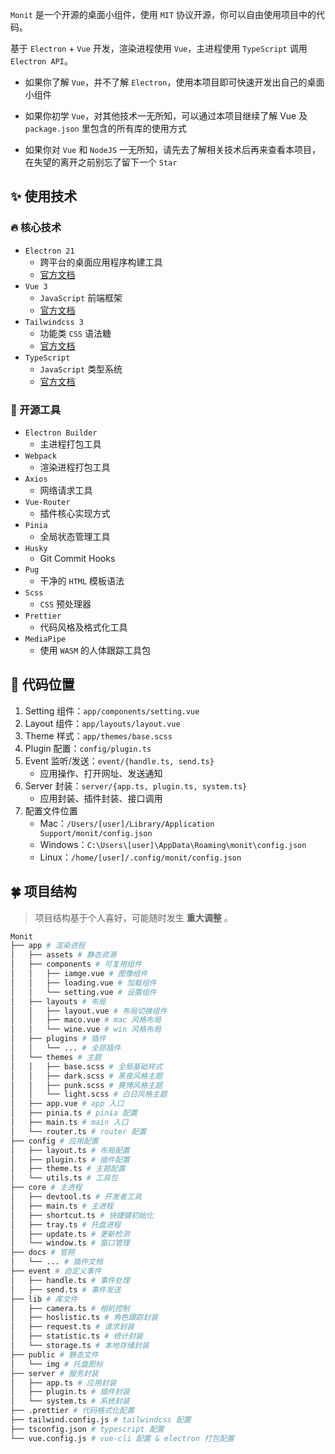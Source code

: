 <!--
 * @Author: fzf404
 * @Date: 2022-08-15 23:02:16
 * @LastEditors: fzf404 me@fzf404.art
 * @LastEditTime: 2023-04-07 16:52:42
 * @Description: 技术概览
-->

`Monit` 是一个开源的桌面小组件，使用 `MIT` 协议开源，你可以自由使用项目中的代码。

基于 `Electron` + `Vue` 开发，渲染进程使用 `Vue`，主进程使用 `TypeScript` 调用 `Electron API`。

- 如果你了解 `Vue`，并不了解 `Electron`，使用本项目即可快速开发出自己的桌面小组件

- 如果你初学 `Vue`，对其他技术一无所知，可以通过本项目继续了解 Vue 及 `package.json` 里包含的所有库的使用方式

- 如果你对 `Vue` 和 `NodeJS` 一无所知，请先去了解相关技术后再来查看本项目，在失望的离开之前别忘了留下一个 `Star`

## ✨ 使用技术

### 🔥 核心技术

- `Electron 21`
  - 跨平台的桌面应用程序构建工具
  - [官方文档](https://www.electronjs.org/zh/docs/latest)
- `Vue 3`
  - `JavaScript` 前端框架
  - [官方文档](https://staging-cn.vuejs.org/)
- `Tailwindcss 3`
  - 功能类 `CSS` 语法糖
  - [官方文档](https://www.tailwindcss.cn/docs)
- `TypeScript`
  - `JavaScript` 类型系统
  - [官方文档](https://www.tslang.cn/docs/home.html)

### 🔧 开源工具

- `Electron Builder`
  - 主进程打包工具
- `Webpack`
  - 渲染进程打包工具
- `Axios`
  - 网络请求工具
- `Vue-Router`
  - 插件核心实现方式
- `Pinia`
  - 全局状态管理工具
- `Husky`
  - Git Commit Hooks
- `Pug`
  - 干净的 `HTML` 模板语法
- `Scss`
  - `CSS` 预处理器
- `Prettier`
  - 代码风格及格式化工具
- `MediaPipe`
  - 使用 `WASM` 的人体跟踪工具包

## 🍻 代码位置

1. Setting 组件：`app/components/setting.vue`
2. Layout 组件：`app/layouts/layout.vue`
3. Theme 样式：`app/themes/base.scss`
4. Plugin 配置：`config/plugin.ts`
5. Event 监听/发送：`event/{handle.ts, send.ts}`
   - 应用操作、打开网址、发送通知
6. Server 封装：`server/{app.ts, plugin.ts, system.ts}`
   - 应用封装、插件封装、接口调用
7. 配置文件位置
   - Mac：`/Users/[user]/Library/Application Support/monit/config.json`
   - Windows：`C:\Users\[user]\AppData\Roaming\monit\config.json`
   - Linux：`/home/[user]/.config/monit/config.json`

## 🍀 项目结构

> 项目结构基于个人喜好，可能随时发生 **重大调整** 。

```bash
Monit
├── app # 渲染进程
│   ├── assets # 静态资源
│   ├── components # 可复用组件
│   │   ├── iamge.vue # 图像组件
│   │   ├── loading.vue # 加载组件
│   │   └── setting.vue # 设置组件
│   ├── layouts # 布局
│   │   ├── layout.vue # 布局切换组件
│   │   ├── maco.vue # mac 风格布局
│   │   └── wine.vue # win 风格布局
│   ├── plugins # 插件
│   │   └── ... # 全部插件
│   └── themes # 主题
│   │   ├── base.scss # 全局基础样式
│   │   ├── dark.scss # 黑夜风格主题
│   │   ├── punk.scss # 赛博风格主题
│   │   └── light.scss # 白日风格主题
│   ├── app.vue # app 入口
│   ├── pinia.ts # pinia 配置
│   ├── main.ts # main 入口
│   └── router.ts # router 配置
├── config # 应用配置
│   ├── layout.ts # 布局配置
│   ├── plugin.ts # 插件配置
│   ├── theme.ts # 主题配置
│   └── utils.ts # 工具包
├── core # 主进程
│   ├── devtool.ts # 开发者工具
│   ├── main.ts # 主进程
│   ├── shortcut.ts # 快捷键初始化
│   ├── tray.ts # 托盘进程
│   ├── update.ts # 更新检测
│   └── window.ts # 窗口管理
├── docs # 官网
│   └── ... # 插件文档
├── event # 自定义事件
│   ├── handle.ts # 事件处理
│   ├── send.ts # 事件发送
├── lib # 库文件
│   ├── camera.ts # 相机控制
│   ├── hoslistic.ts # 角色跟踪封装
│   ├── request.ts # 请求封装
│   ├── statistic.ts # 统计封装
│   └── storage.ts # 本地存储封装
├── public # 静态文件
│   └── img # 托盘图标
├── server # 服务封装
│   ├── app.ts # 应用封装
│   ├── plugin.ts # 插件封装
│   └── system.ts # 系统封装
├── .prettier # 代码格式化配置
├── tailwind.config.js # tailwindcss 配置
├── tsconfig.json # typescript 配置
└── vue.config.js # vue-cli 配置 & electron 打包配置
```
